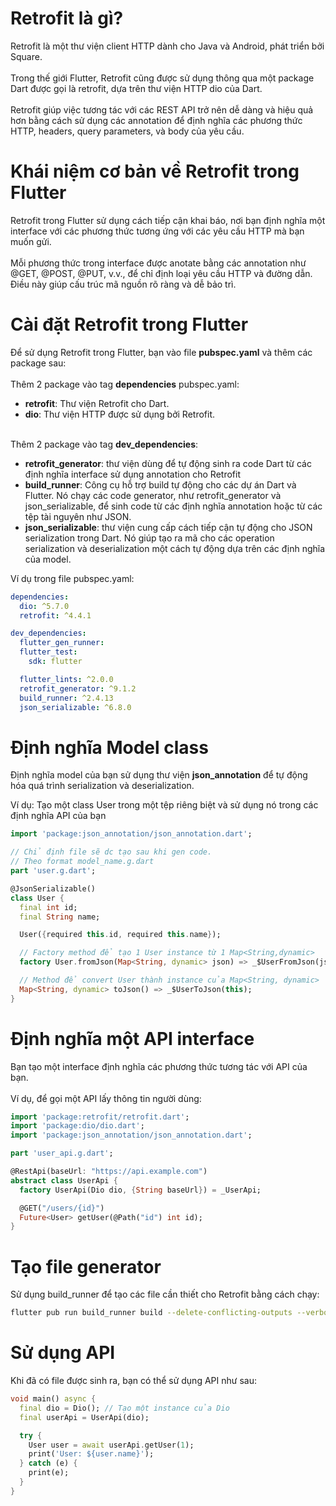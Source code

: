 # Retrofit là gì? 
Retrofit là một thư viện client HTTP dành cho Java và Android, phát triển bởi Square. 
<br><br>
Trong thế giới Flutter, Retrofit cũng được sử dụng thông qua một package Dart được gọi là retrofit, dựa trên thư viện HTTP dio của Dart.
<br><br>
Retrofit giúp việc tương tác với các REST API trở nên dễ dàng và hiệu quả hơn bằng cách sử dụng các annotation để định nghĩa các phương thức HTTP, headers, query parameters, và body của yêu cầu.

# Khái niệm cơ bản về Retrofit trong Flutter
Retrofit trong Flutter sử dụng cách tiếp cận khai báo, nơi bạn định nghĩa một interface với các phương thức tương ứng với các yêu cầu HTTP mà bạn muốn gửi. 
<br><br>
Mỗi phương thức trong interface được anotate bằng các annotation như @GET, @POST, @PUT, v.v., để chỉ định loại yêu cầu HTTP và đường dẫn. Điều này giúp cấu trúc mã nguồn rõ ràng và dễ bảo trì.

# Cài đặt Retrofit trong Flutter 
Để sử dụng Retrofit trong Flutter, bạn vào file <b>pubspec.yaml</b> và thêm các package sau:
<br><br>Thêm 2 package vào tag <b>dependencies</b> pubspec.yaml: 
- <b>retrofit</b>: Thư viện Retrofit cho Dart.
- <b>dio</b>: Thư viện HTTP được sử dụng bởi Retrofit.

<br>Thêm 2 package vào tag <b>dev_dependencies</b>:
- <b>retrofit_generator</b>: thư viện dùng để tự động sinh ra code Dart từ các định nghĩa interface sử dụng annotation cho Retrofit
- <b>build_runner</b>: Công cụ hỗ trợ build tự động cho các dự án Dart và Flutter. Nó chạy các code generator, như retrofit_generator và json_serializable, để sinh code từ các định nghĩa annotation hoặc từ các tệp tài nguyên như JSON.
- <b>json_serializable</b>: thư viện cung cấp cách tiếp cận tự động cho JSON serialization trong Dart. Nó giúp tạo ra mã cho các operation serialization và deserialization một cách tự động dựa trên các định nghĩa của model.

Ví dụ trong file pubspec.yaml:
```yaml
dependencies:
  dio: ^5.7.0
  retrofit: ^4.4.1

dev_dependencies:
  flutter_gen_runner:
  flutter_test:
    sdk: flutter

  flutter_lints: ^2.0.0
  retrofit_generator: ^9.1.2
  build_runner: ^2.4.13
  json_serializable: ^6.8.0
```

# Định nghĩa Model class
Định nghĩa model của bạn sử dụng thư viện <b>json_annotation</b> để tự động hóa quá trình serialization và deserialization.

Ví dụ: Tạo một class User trong một tệp riêng biệt và sử dụng nó trong các định nghĩa API của bạn
```dart
import 'package:json_annotation/json_annotation.dart';

// Chỉ định file sẽ dc tạo sau khi gen code. 
// Theo format model_name.g.dart
part 'user.g.dart'; 

@JsonSerializable()
class User {
  final int id;
  final String name;

  User({required this.id, required this.name});

  // Factory method để tạo 1 User instance từ 1 Map<String,dynamic>
  factory User.fromJson(Map<String, dynamic> json) => _$UserFromJson(json);

  // Method để convert User thành instance của Map<String, dynamic>
  Map<String, dynamic> toJson() => _$UserToJson(this);
}
```

# Định nghĩa một API interface
Bạn tạo một interface định nghĩa các phương thức tương tác với API của bạn. 
<br><br>Ví dụ, để gọi một API lấy thông tin người dùng:
```dart
import 'package:retrofit/retrofit.dart';
import 'package:dio/dio.dart';
import 'package:json_annotation/json_annotation.dart';

part 'user_api.g.dart';

@RestApi(baseUrl: "https://api.example.com")
abstract class UserApi {
  factory UserApi(Dio dio, {String baseUrl}) = _UserApi;

  @GET("/users/{id}")
  Future<User> getUser(@Path("id") int id);
}
```

# Tạo file generator
Sử dụng build_runner để tạo các file cần thiết cho Retrofit bằng cách chạy:
```bash
flutter pub run build_runner build --delete-conflicting-outputs --verbose
```

# Sử dụng API
Khi đã có file được sinh ra, bạn có thể sử dụng API như sau:
```dart
void main() async {
  final dio = Dio(); // Tạo một instance của Dio
  final userApi = UserApi(dio);

  try {
    User user = await userApi.getUser(1);
    print('User: ${user.name}');
  } catch (e) {
    print(e);
  }
}
```